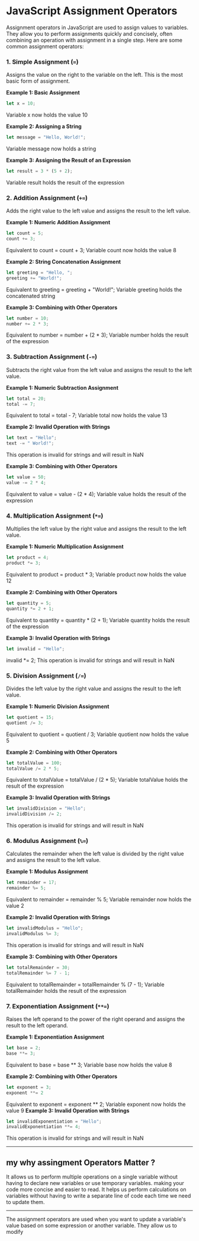 # JavaScript Assignment Operators
Assignment operators in JavaScript are used to assign values to variables. They allow you to perform assignments quickly and concisely, often combining an operation with assignment in a single step. Here are some common assignment operators:

### 1. Simple Assignment (`=`)
Assigns the value on the right to the variable on the left. This is the most basic form of assignment.

**Example 1: Basic Assignment**
```javascript
let x = 10; 
```
 Variable x now holds the value 10

**Example 2: Assigning a String**
```javascript
let message = "Hello, World!"; 
```
Variable message now holds a string

**Example 3: Assigning the Result of an Expression**
```javascript
let result = 3 * (5 + 2); 
```
Variable result holds the result of the expression

### 2. Addition Assignment (`+=`)
Adds the right value to the left value and assigns the result to the left value.

**Example 1: Numeric Addition Assignment**
```javascript
let count = 5;
count += 3; 
```
 Equivalent to count = count + 3; Variable count now holds the value 8

**Example 2: String Concatenation Assignment**
```javascript
let greeting = "Hello, ";
greeting += "World!"; 
```
Equivalent to greeting = greeting + "World!"; Variable greeting holds the concatenated string

**Example 3: Combining with Other Operators**
```javascript
let number = 10;
number += 2 * 3; 
```
Equivalent to number = number + (2 * 3); Variable number holds the result of the expression

### 3. Subtraction Assignment (`-=`)
Subtracts the right value from the left value and assigns the result to the left value.

**Example 1: Numeric Subtraction Assignment**
```javascript
let total = 20;
total -= 7; 
```
Equivalent to total = total - 7; Variable total now holds the value 13

**Example 2: Invalid Operation with Strings**
```javascript
let text = "Hello";
text -= " World!"; 
```
This operation is invalid for strings and will result in NaN

**Example 3: Combining with Other Operators**
```javascript
let value = 50;
value -= 2 * 4; 
```
Equivalent to value = value - (2 * 4); Variable value holds the result of the expression

### 4. Multiplication Assignment (`*=`)
Multiplies the left value by the right value and assigns the result to the left value.

**Example 1: Numeric Multiplication Assignment**
```javascript
let product = 4;
product *= 3; 
```
Equivalent to product = product * 3; Variable product now holds the value 12

**Example 2: Combining with Other Operators**
```javascript
let quantity = 5;
quantity *= 2 + 1; 
```
Equivalent to quantity = quantity * (2 + 1); Variable quantity holds the result of the expression

**Example 3: Invalid Operation with Strings**
```javascript
let invalid = "Hello";
```
invalid *= 2;  This operation is invalid for strings and will result in NaN

### 5. Division Assignment (`/=`)
Divides the left value by the right value and assigns the result to the left value.

**Example 1: Numeric Division Assignment**
```javascript
let quotient = 15;
quotient /= 3; 
```
 Equivalent to quotient = quotient / 3; Variable quotient now holds the value 5

**Example 2: Combining with Other Operators**
```javascript
let totalValue = 100;
totalValue /= 2 * 5; 
```
Equivalent to totalValue = totalValue / (2 * 5); Variable totalValue holds the result of the expression

**Example 3: Invalid Operation with Strings**
```javascript
let invalidDivision = "Hello";
invalidDivision /= 2; 
```
 This operation is invalid for strings and will result in NaN

### 6. Modulus Assignment (`%=`)
Calculates the remainder when the left value is divided by the right value and assigns the result to the left value.

**Example 1: Modulus Assignment**
```javascript
let remainder = 17;
remainder %= 5; 
```
Equivalent to remainder = remainder % 5; Variable remainder now holds the value 2

**Example 2: Invalid Operation with Strings**
```javascript
let invalidModulus = "Hello";
invalidModulus %= 3; 
```
 This operation is invalid for strings and will result in NaN

**Example 3: Combining with Other Operators**
```javascript
let totalRemainder = 30;
totalRemainder %= 7 - 1; 
```
Equivalent to totalRemainder = totalRemainder % (7 - 1); Variable totalRemainder holds the result of the expression



### 7. Exponentiation Assignment (`**=`)
Raises the left operand to the power of the right operand and assigns the result to the left operand.

**Example 1: Exponentiation Assignment**
```javascript
let base = 2;
base **= 3; 
```
 Equivalent to base = base ** 3; Variable base now holds the value 8

**Example 2: Combining with Other Operators**
```javascript
let exponent = 3;
exponent **= 2
```
Equivalent to exponent = exponent ** 2; Variable exponent now holds the value 9
**Example 3: Invalid Operation with Strings**
```javascript
let invalidExponentiation = "Hello";
invalidExponentiation **= 4; 
```
This operation is invalid for strings and will result in NaN

---
## my why assingment Operators Matter ?

  It allows us to perform multiple operations on a single variable without having to declare new variables or use temporary variables. making your code more concise and easier to read.
 It helps us perform calculations on variables without having to write a separate line of code each time we need to update them.

---
The assignment operators are used when you want to update a variable's value based on some expression or another variable. They allow us to modify